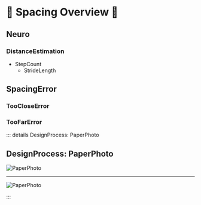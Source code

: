 # 👣 Spacing Overview 👣




## Neuro

### DistanceEstimation
- StepCount
    - StrideLength


## SpacingError

### TooCloseError
### TooFarError



::: details DesignProcess: PaperPhoto

## DesignProcess: PaperPhoto

![PaperPhoto](/Paper_BetaQuote.jpg)

---

![PaperPhoto](/Paper_BetaQuote2.jpg)

:::
